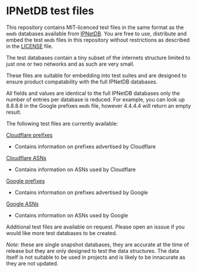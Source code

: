 # IPNetDB test files

This repository contains MIT-licenced test files in the same format as the
`mmdb` databases available from [IPNetDB](https://ipnetdb.com/). You are
free to use, distribute and embed the test `mmdb` files in this repository
without restrictions as described in the [LICENSE](LICENSE) file.

The test databases contain a tiny subset of the internets structure limited
to just one or two networks and as such are very small.

These files are suitable for embedding into test suites and are designed to
ensure product compatability with the full IPNetDB databases.

All fields and values are identical to the full IPNetDB databases only
the number of entries per database is reduced. For example, you can look
up 8.8.8.8 in the Google prefixes `mmdb` file, however 4.4.4.4 will return
an empty result.

The following test files are currently available:

[Cloudflare preifxes](/meeb/ipnetdb-test-files/raw/main/ipnetdb-test-cloudflare-prefix.mmdb)
- Contains information on prefixes advertised by Cloudflare

[Cloudflare ASNs](/meeb/ipnetdb-test-files/raw/main/ipnetdb-test-cloudflare-asn.mmdb)
- Contains information on ASNs used by Cloudflare

[Google prefixes](/meeb/ipnetdb-test-files/raw/main/ipnetdb-test-google-prefix.mmdb)
- Contains information on prefixes advertised by Google

[Google ASNs](/meeb/ipnetdb-test-files/raw/main/ipnetdb-test-google-asn.mmdb)
 - Contains information on ASNs used by Google

Additional test files are available on request. Please open an isssue
if you would like more test databases to be created.

*Note*: these are single snapshot databases, they are accurate at the
time of release but they are only designed to test the data structures.
The data itself is not suitable to be used in projects and is likely to
be innacurate as they are not updated.
